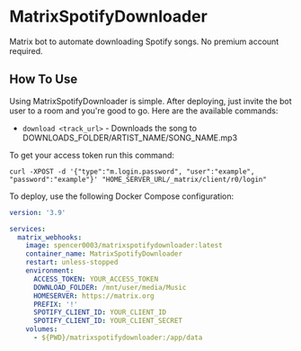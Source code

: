# MatrixSpotifyDownloader
Matrix bot to automate downloading Spotify songs. No premium account required.

## How To Use
Using MatrixSpotifyDownloader is simple. After deploying, just invite the bot user to a room and you're good to go. Here are the available commands:

* `download <track_url>` - Downloads the song to DOWNLOADS_FOLDER/ARTIST_NAME/SONG_NAME.mp3

To get your access token run this command:
```
curl -XPOST -d '{"type":"m.login.password", "user":"example", "password":"example"}' "HOME_SERVER_URL/_matrix/client/r0/login"
```

To deploy, use the following Docker Compose configuration:
```yml
version: '3.9'

services:
  matrix_webhooks:
    image: spencer0003/matrixspotifydownloader:latest
    container_name: MatrixSpotifyDownloader
    restart: unless-stopped
    environment:
      ACCESS_TOKEN: YOUR_ACCESS_TOKEN
      DOWNLOAD_FOLDER: /mnt/user/media/Music
      HOMESERVER: https://matrix.org
      PREFIX: '!'
      SPOTIFY_CLIENT_ID: YOUR_CLIENT_ID
      SPOTIFY_CLIENT_ID: YOUR_CLIENT_SECRET
    volumes:
      - ${PWD}/matrixspotifydownloader:/app/data
```